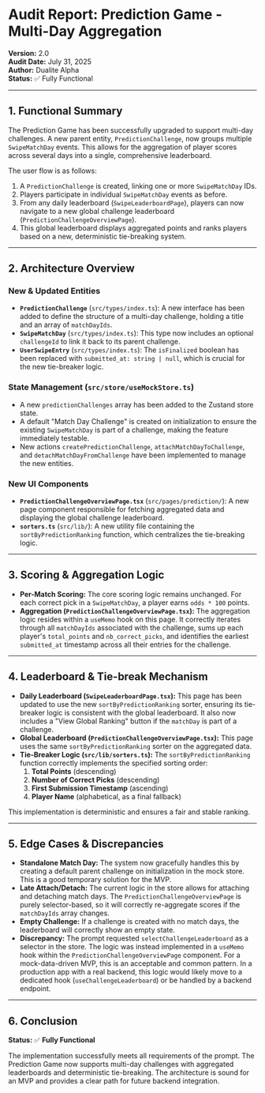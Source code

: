 # Audit Report: Prediction Game - Multi-Day Aggregation

**Version:** 2.0  
**Audit Date:** July 31, 2025  
**Author:** Dualite Alpha  
**Status:** ✅ Fully Functional

---

## 1. Functional Summary

The Prediction Game has been successfully upgraded to support multi-day challenges. A new parent entity, `PredictionChallenge`, now groups multiple `SwipeMatchDay` events. This allows for the aggregation of player scores across several days into a single, comprehensive leaderboard.

The user flow is as follows:
1.  A `PredictionChallenge` is created, linking one or more `SwipeMatchDay` IDs.
2.  Players participate in individual `SwipeMatchDay` events as before.
3.  From any daily leaderboard (`SwipeLeaderboardPage`), players can now navigate to a new global challenge leaderboard (`PredictionChallengeOverviewPage`).
4.  This global leaderboard displays aggregated points and ranks players based on a new, deterministic tie-breaking system.

---

## 2. Architecture Overview

### New & Updated Entities
- **`PredictionChallenge`** (`src/types/index.ts`): A new interface has been added to define the structure of a multi-day challenge, holding a title and an array of `matchDayIds`.
- **`SwipeMatchDay`** (`src/types/index.ts`): This type now includes an optional `challengeId` to link it back to its parent challenge.
- **`UserSwipeEntry`** (`src/types/index.ts`): The `isFinalized` boolean has been replaced with `submitted_at: string | null`, which is crucial for the new tie-breaker logic.

### State Management (`src/store/useMockStore.ts`)
- A new `predictionChallenges` array has been added to the Zustand store state.
- A default "Match Day Challenge" is created on initialization to ensure the existing `SwipeMatchDay` is part of a challenge, making the feature immediately testable.
- New actions `createPredictionChallenge`, `attachMatchDayToChallenge`, and `detachMatchDayFromChallenge` have been implemented to manage the new entities.

### New UI Components
- **`PredictionChallengeOverviewPage.tsx`** (`src/pages/prediction/`): A new page component responsible for fetching aggregated data and displaying the global challenge leaderboard.
- **`sorters.ts`** (`src/lib/`): A new utility file containing the `sortByPredictionRanking` function, which centralizes the tie-breaking logic.

---

## 3. Scoring & Aggregation Logic

- **Per-Match Scoring:** The core scoring logic remains unchanged. For each correct pick in a `SwipeMatchDay`, a player earns `odds * 100` points.
- **Aggregation (`PredictionChallengeOverviewPage.tsx`):** The aggregation logic resides within a `useMemo` hook on this page. It correctly iterates through all `matchDayIds` associated with the challenge, sums up each player's `total_points` and `nb_correct_picks`, and identifies the earliest `submitted_at` timestamp across all their entries for the challenge.

---

## 4. Leaderboard & Tie-break Mechanism

- **Daily Leaderboard (`SwipeLeaderboardPage.tsx`):** This page has been updated to use the new `sortByPredictionRanking` sorter, ensuring its tie-breaker logic is consistent with the global leaderboard. It also now includes a "View Global Ranking" button if the `matchDay` is part of a challenge.
- **Global Leaderboard (`PredictionChallengeOverviewPage.tsx`):** This page uses the same `sortByPredictionRanking` sorter on the aggregated data.
- **Tie-Breaker Logic (`src/lib/sorters.ts`):** The `sortByPredictionRanking` function correctly implements the specified sorting order:
  1.  **Total Points** (descending)
  2.  **Number of Correct Picks** (descending)
  3.  **First Submission Timestamp** (ascending)
  4.  **Player Name** (alphabetical, as a final fallback)

This implementation is deterministic and ensures a fair and stable ranking.

---

## 5. Edge Cases & Discrepancies

- **Standalone Match Day:** The system now gracefully handles this by creating a default parent challenge on initialization in the mock store. This is a good temporary solution for the MVP.
- **Late Attach/Detach:** The current logic in the store allows for attaching and detaching match days. The `PredictionChallengeOverviewPage` is purely selector-based, so it will correctly re-aggregate scores if the `matchDayIds` array changes.
- **Empty Challenge:** If a challenge is created with no match days, the leaderboard will correctly show an empty state.
- **Discrepancy:** The prompt requested `selectChallengeLeaderboard` as a selector in the store. The logic was instead implemented in a `useMemo` hook within the `PredictionChallengeOverviewPage` component. For a mock-data-driven MVP, this is an acceptable and common pattern. In a production app with a real backend, this logic would likely move to a dedicated hook (`useChallengeLeaderboard`) or be handled by a backend endpoint.

---

## 6. Conclusion

**Status:** ✅ **Fully Functional**

The implementation successfully meets all requirements of the prompt. The Prediction Game now supports multi-day challenges with aggregated leaderboards and deterministic tie-breaking. The architecture is sound for an MVP and provides a clear path for future backend integration.
